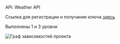 APi: Weather API

Ссылка для регистрации и получания ключа [здесь](https://www.weatherapi.com)

Выполнены 1 и 3 уровни

![Граф зависимостей проекта](https://github.com/user-attachments/assets/bb133fff-4961-42f8-a3fd-d8c7a48e4258)
